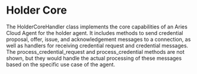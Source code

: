 # Holder Core

The HolderCoreHandler class implements the core capabilities of an Aries Cloud Agent for the holder agent. It includes methods to send credential proposal, offer, issue, and acknowledgement messages to a connection, as well as handlers for receiving credential request and credential messages. The process_credential_request and process_credential methods are not shown, but they would handle the actual processing of these messages based on the specific use case of the agent.